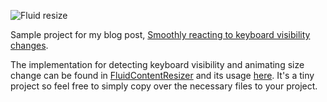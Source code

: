 ![Fluid resize](https://github.com/saket/FluidResize/blob/master/images/fluid_resize.gif)

Sample project for my blog post, [Smoothly reacting to keyboard visibility changes](https://saket.me/smoothly-reacting-to-keyboard-visibility-changes).

The implementation for detecting keyboard visibility and animating size change can be found in [FluidContentResizer](https://github.com/saket/FluidKeyboardResize/blob/master/sample/src/main/java/me/saket/fluidresize/sample/FluidContentResizer.kt#L16) and its usage [here](https://github.com/saket/FluidKeyboardResize/blob/0d3c0e878b6652123e2a91e42d6cd4ecc9865b87/sample/src/main/java/me/saket/fluidresize/sample/FluidResizeActivity.kt#L14). It's a tiny project so feel free to simply copy over the necessary files to your project.
